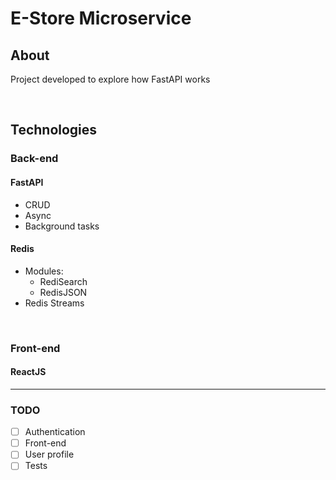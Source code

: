# E-Store Microservice 

## About
Project developed to explore how FastAPI works

<br>

## Technologies
### Back-end
#### FastAPI
  - CRUD
  - Async
  - Background tasks


#### Redis
- Modules:
    - RediSearch
    - RedisJSON
- Redis Streams

<br>

### Front-end
#### ReactJS

___

### TODO
- [ ] Authentication
- [ ] Front-end
- [ ] User profile
- [ ] Tests
